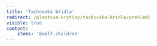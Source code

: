 ```yaml
---
title: 'Tachovská břidla'
redirect: /plastove-krytiny/tachovska-bridla/prehled/
visible: true
content:
    items: '@self.children'
---
```


